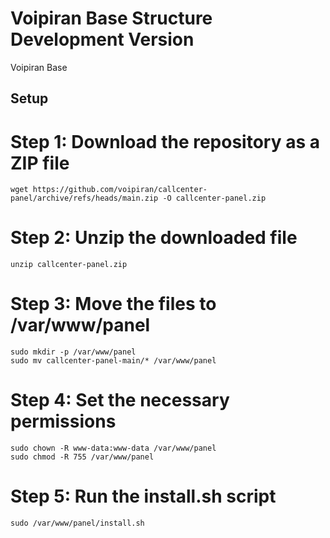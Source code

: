 # Voipiran Base Structure Development Version
Voipiran Base

## Setup

# Step 1: Download the repository as a ZIP file
```
wget https://github.com/voipiran/callcenter-panel/archive/refs/heads/main.zip -O callcenter-panel.zip
```
# Step 2: Unzip the downloaded file
```
unzip callcenter-panel.zip
```

# Step 3: Move the files to /var/www/panel
```
sudo mkdir -p /var/www/panel
sudo mv callcenter-panel-main/* /var/www/panel
```

# Step 4: Set the necessary permissions
```
sudo chown -R www-data:www-data /var/www/panel
sudo chmod -R 755 /var/www/panel
```

# Step 5: Run the install.sh script
```
sudo /var/www/panel/install.sh
```
